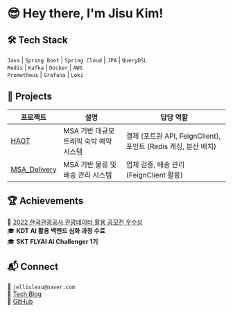 # 😎 Hey there, I'm Jisu Kim!  

## 🛠 Tech Stack
`Java` | `Spring Boot` | `Spring Cloud` | `JPA` | `QueryDSL`  
`Redis` | `Kafka` | `Docker` | `AWS`  
`Prometheus` | `Grafana` | `Loki`

## 🚀 Projects

| 프로젝트 | 설명 | 담당 역할 |
|----------|-------------------------------|-----------------------------|
| [HAOT](https://github.com/How-about-over-there/server) | MSA 기반 대규모 트래픽 숙박 예약 시스템 | 결제 (포트원 API, FeignClient), 포인트 (Redis 캐싱, 분산 배치) |
| [MSA_Delivery](https://github.com/sparta-ip/msa-delivery) | MSA 기반 물류 및 배송 관리 시스템 | 업체 검증, 배송 관리 (FeignClient 활용) |

## 🏆 Achievements
🏅 [2022 한국관광공사 관광데이터 활용 공모전 우수상](https://github.com/jelliclesu/MAPLIX)  
🎓 **KDT AI 활용 백엔드 심화 과정 수료**  
🎓 **SKT FLYAI AI Challenger 1기**  

## 📬 Connect
📧 `jelliclesu@naver.com`  
📌 [Tech Blog](https://jelliclesu.tistory.com/)  
🔗 [GitHub](https://github.com/jelliclesu)
